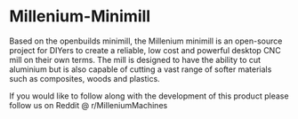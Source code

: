 # Millenium-Minimill
Based on the openbuilds minimill, the Millenium minimill is an open-source project for DIYers to create a reliable, low cost and powerful desktop CNC mill on their own terms. The mill is designed to have the ability to cut aluminium but is also capable of cutting a vast range of softer materials such as composites, woods and plastics. 

If you would like to follow along with the development of this product please follow us on Reddit @ r/MilleniumMachines

